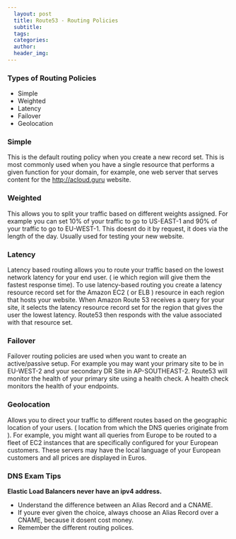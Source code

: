 ```yaml
---
  layout: post
  title: Route53 - Routing Policies
  subtitle: 
  tags: 
  categories: 
  author: 
  header_img: 
---
```

### Types of Routing Policies
* Simple
* Weighted
* Latency
* Failover
* Geolocation

### Simple
This is the default routing policy when you create a new record set. This is most commonly used when you have a single resource that performs a given function for your domain, for example, one web server that serves content for the http://acloud.guru website.

### Weighted 
This allows you to split your traffic based on different weights assigned. For example you can set 10% of your traffic to go to US-EAST-1 and 90% of your traffic to go to EU-WEST-1. This doesnt do it by request, it does via the length of the day. Usually used for testing your new website.

### Latency
Latency based routing allows you to route your traffic based on the lowest network latency for your end user. ( ie which region will give them the fastest response time). To use latency-based routing you create a latency resource record set for the Amazon EC2 ( or ELB ) resource in each region that hosts your website. When Amazon Route 53 receives a query for your site, it selects the latency resource record set for the region that gives the user the lowest latency. Route53 then responds with the value associated with that resource set.

### Failover
Failover routing policies are used when you want to create an active/passive setup. For example you may want your primary site to be in EU-WEST-2 and your secondary DR Site in AP-SOUTHEAST-2. Route53 will monitor the health of your primary site using a health check. A health check monitors the health of your endpoints.

### Geolocation
Allows you to direct your traffic to different routes based on the geographic location of your users. ( location from which the DNS queries originate from ). For example, you might want all queries from Europe to be routed to a fleet of EC2 instances that are specifically configured for your European customers. These servers may have the local language of your European customers and all prices are displayed in Euros.

### DNS Exam Tips
**Elastic Load Balancers never have an ipv4 address.**
* Understand the difference between an Alias Record and a CNAME.
* If youre ever given the choice, always choose an Alias Record over a CNAME, because it dosent cost money. 
* Remember the different routing polices.
